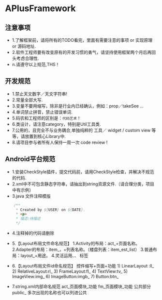 
# APlusFramework

## 注意事项
*   1.了解框架前，请将所有的TODO看完，里面有需要注意的事项 or 实现原理 or 源码地址.  
*   2.软件工程师要有改变原有的开发习惯的勇气，请坚持使用框架两个月后再回头考虑合理性.
*   n.请遵守以上规范,THS！

## 开发规范
*   1.禁止天文数字／天文字符串!  
*   2.常量全部大写.  
*   3.变量不要用缩写，除非是行业内已经确认，例如：prop／takeSee ...  
*   4.单词禁止拼音，禁止错误单词.  
*   5.码农和工程师的区别是：`代码艺术`！  
*   6.类设计，请注意category，特别是Util工具类.  
*   7.公用的，且完全不与业务耦合,单独纯粹的 工具／ widget / custom view 等等，请放置到核心Library中.  
*   8.请项目参与者所有人保持一周一次 code review !  

## Android平台规范
*   1.安装CheckStyle插件，提交代码前，请用CheckStyle检查，并解决不规范的代码.
*   2.xml中不可包含静态字符串，请抽出到string资源文件.（请合理分类，项目中有示例） 
*   3.java 文件注释模版
```java 
    /**
     * Created by ${USER} on ${DATE}.
     * <p>
     * 描述:待描述
     */
```
*   4.注释掉的代码请删除
*   5.【Layout布局文件命名规范】
        1.Activity的布局：act_+页面名称。
        2.Adapter的布局：item_，+列表名称。（楼盘列表：item_est_list）
        3.普通布局：layout_+用途。
        4.灵活运用<include>、<merge>、<ViewStub> 标签

*   6.【Layout布局文件id命名规范】
    	控件缩写+页面+功能
        1)	LinearLayout :ll_
        2)	RelativeLayout:rl_
        3)	FrameLayout:fl_
        4)	TextView:tv_
        5)	ImageView:img_
        6)	ImageButton:imgb_
        7)	Button:btn_
*   7.string.xml内部命名规范
        act_页面模块_功能
        fm_页面模块_功能
        公共部分 public_
        多次出现的名称也可以列进公共
